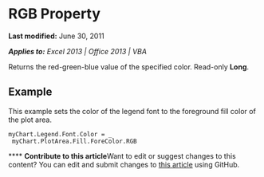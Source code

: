 
# RGB Property

 **Last modified:** June 30, 2011

 _**Applies to:** Excel 2013 | Office 2013 | VBA_

Returns the red-green-blue value of the specified color. Read-only  **Long**.


## Example

This example sets the color of the legend font to the foreground fill color of the plot area.


```
myChart.Legend.Font.Color = _ 
 myChart.PlotArea.Fill.ForeColor.RGB
```


****   **Contribute to this article**Want to edit or suggest changes to this content? You can edit and submit changes to  [this article](https://github.com/jhershey00/VBA_Excel_Test/OpenXMLCon/articles/bb3dbad0-a96a-969d-1234-ee9cf59e4c87.md) using GitHub.

